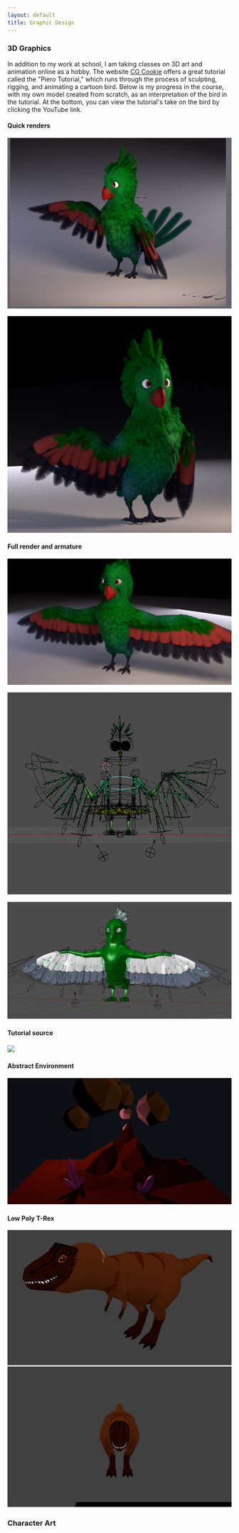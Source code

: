 ```yaml
---
layout: default
title: Graphic Design
---
```


### 3D Graphics

In addition to my work at school, I am taking classes on 3D art and animation online as a hobby. The website [CG Cookie](https://cgcookie.com/) offers a great tutorial called the "Piero Tutorial," which runs through the process of sculpting, rigging, and animating a cartoon bird. Below is my progress in the course, with my own model created from scratch, as an interpretation of the bird in the tutorial. At the bottom, you can view the tutorial's take on the bird by clicking the YouTube link.

#### Quick renders 
![](assets/pieroSide.png)

![](assets/pieroCute.png)

#### Full render and armature
![](assets/pieroFull.png)

![](assets/pieroRig.png)

![](assets/pieroRigAndMesh.png)

#### Tutorial source
[![](https://img.youtube.com/vi/zHlsQSM0Pvc/0.jpg)](https://www.youtube.com/watch?v=zHlsQSM0Pvc)

#### Abstract Environment

![](assets/spikyMountain.png)

#### Low Poly T-Rex

![](assets/trex.png)
![](assets/trexSpin.gif)


### Character Art
